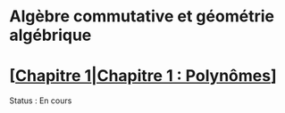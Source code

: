 # Algèbre commutative et géométrie algébrique

# [[Chapitre 1|Chapitre 1 : Polynômes]]

Status : En cours

[//begin]: # "Autogenerated link references for markdown compatibility"
[Chapitre 1|Chapitre 1 : Polynômes]: <Chapitre 1.md> "Chapitre 1"
[//end]: # "Autogenerated link references"
